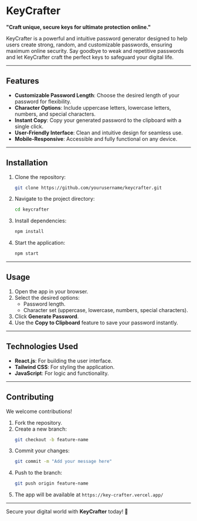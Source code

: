 # KeyCrafter

**"Craft unique, secure keys for ultimate protection online."**

KeyCrafter is a powerful and intuitive password generator designed to help users create strong, random, and customizable passwords, ensuring maximum online security. Say goodbye to weak and repetitive passwords and let KeyCrafter craft the perfect keys to safeguard your digital life.

---

## Features

- **Customizable Password Length**: Choose the desired length of your password for flexibility.
- **Character Options**: Include uppercase letters, lowercase letters, numbers, and special characters.
- **Instant Copy**: Copy your generated password to the clipboard with a single click.
- **User-Friendly Interface**: Clean and intuitive design for seamless use.
- **Mobile-Responsive**: Accessible and fully functional on any device.

---

## Installation

1. Clone the repository:
   ```bash
   git clone https://github.com/yourusername/keycrafter.git
   ```
2. Navigate to the project directory:
   ```bash
   cd keycrafter
   ```
3. Install dependencies:
   ```bash
   npm install
   ```
4. Start the application:
   ```bash
   npm start
   ```

---

## Usage

1. Open the app in your browser.
2. Select the desired options:
   - Password length.
   - Character set (uppercase, lowercase, numbers, special characters).
3. Click **Generate Password**.
4. Use the **Copy to Clipboard** feature to save your password instantly.

---

## Technologies Used

- **React.js**: For building the user interface.
- **Tailwind CSS**: For styling the application.
- **JavaScript**: For logic and functionality.

---

## Contributing

We welcome contributions!

1. Fork the repository.
2. Create a new branch:
   ```bash
   git checkout -b feature-name
   ```
3. Commit your changes:
   ```bash
   git commit -m "Add your message here"
   ```
4. Push to the branch:
   ```bash
   git push origin feature-name
   ```
5. The app will be available at `https://key-crafter.vercel.app/`

---

Secure your digital world with **KeyCrafter** today! 🚀
